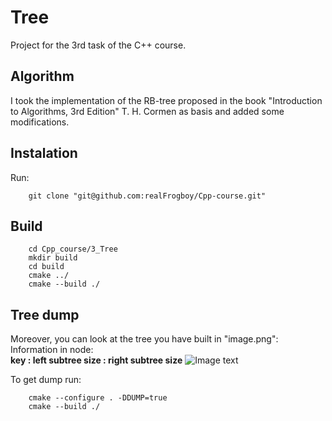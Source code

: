 # Tree
Project for the 3rd task of the C++ course.

## Algorithm
I took the implementation of the RB-tree proposed in the book "Introduction to Algorithms, 3rd Edition" T. H. Cormen as basis and added some modifications.

## Instalation
Run:

        git clone "git@github.com:realFrogboy/Cpp-course.git"

## Build

        cd Cpp_course/3_Tree
        mkdir build
        cd build
        cmake ../
        cmake --build ./

## Tree dump
Moreover, you can look at the tree you have built in "image.png":  
Information in node:  
**key : left subtree size : right subtree size**
![Image text](https://github.com/realFrogboy/Pictures/blob/main/upgraded_rb.png)

To get dump run:

        cmake --configure . -DDUMP=true
        cmake --build ./